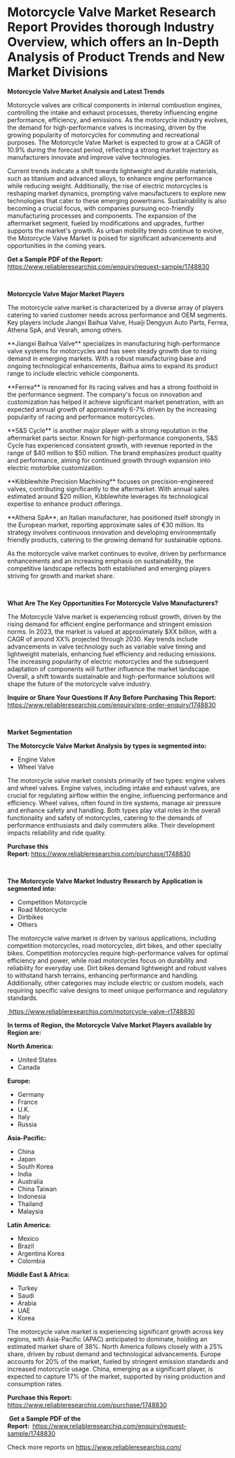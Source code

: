 <p><h1>Motorcycle Valve Market Research Report Provides thorough Industry Overview, which offers an In-Depth Analysis of Product Trends and New Market Divisions</h1></p><p><strong>Motorcycle Valve Market Analysis and Latest Trends</strong></p>
<p><p>Motorcycle valves are critical components in internal combustion engines, controlling the intake and exhaust processes, thereby influencing engine performance, efficiency, and emissions. As the motorcycle industry evolves, the demand for high-performance valves is increasing, driven by the growing popularity of motorcycles for commuting and recreational purposes. The Motorcycle Valve Market is expected to grow at a CAGR of 10.9% during the forecast period, reflecting a strong market trajectory as manufacturers innovate and improve valve technologies.</p><p>Current trends indicate a shift towards lightweight and durable materials, such as titanium and advanced alloys, to enhance engine performance while reducing weight. Additionally, the rise of electric motorcycles is reshaping market dynamics, prompting valve manufacturers to explore new technologies that cater to these emerging powertrains. Sustainability is also becoming a crucial focus, with companies pursuing eco-friendly manufacturing processes and components. The expansion of the aftermarket segment, fueled by modifications and upgrades, further supports the market's growth. As urban mobility trends continue to evolve, the Motorcycle Valve Market is poised for significant advancements and opportunities in the coming years.</p></p>
<p><strong>Get a Sample PDF of the Report:&nbsp;</strong> <a href="https://www.reliableresearchiq.com/enquiry/request-sample/1748830?utm_campaign=2299&utm_medium=2&utm_source=Github&utm_content=ia&utm_term=07032025&utm_id=motorcycle-valve">https://www.reliableresearchiq.com/enquiry/request-sample/1748830</a></p>
<p>&nbsp;</p>
<p><strong>Motorcycle Valve Major Market Players</strong></p>
<p><p>The motorcycle valve market is characterized by a diverse array of players catering to varied customer needs across performance and OEM segments. Key players include Jiangxi Baihua Valve, Huaiji Dengyun Auto Parts, Ferrea, Athena SpA, and Vesrah, among others.</p><p>**Jiangxi Baihua Valve** specializes in manufacturing high-performance valve systems for motorcycles and has seen steady growth due to rising demand in emerging markets. With a robust manufacturing base and ongoing technological enhancements, Baihua aims to expand its product range to include electric vehicle components.</p><p>**Ferrea** is renowned for its racing valves and has a strong foothold in the performance segment. The company's focus on innovation and customization has helped it achieve significant market penetration, with an expected annual growth of approximately 6-7% driven by the increasing popularity of racing and performance motorcycles.</p><p>**S&S Cycle** is another major player with a strong reputation in the aftermarket parts sector. Known for high-performance components, S&S Cycle has experienced consistent growth, with revenue reported in the range of $40 million to $50 million. The brand emphasizes product quality and performance, aiming for continued growth through expansion into electric motorbike customization.</p><p>**Kibblewhite Precision Machining** focuses on precision-engineered valves, contributing significantly to the aftermarket. With annual sales estimated around $20 million, Kibblewhite leverages its technological expertise to enhance product offerings.</p><p>**Athena SpA**, an Italian manufacturer, has positioned itself strongly in the European market, reporting approximate sales of €30 million. Its strategy involves continuous innovation and developing environmentally friendly products, catering to the growing demand for sustainable options.</p><p>As the motorcycle valve market continues to evolve, driven by performance enhancements and an increasing emphasis on sustainability, the competitive landscape reflects both established and emerging players striving for growth and market share.</p></p>
<p>&nbsp;</p>
<p><strong>What Are The Key Opportunities For Motorcycle Valve Manufacturers?</strong></p>
<p><p>The Motorcycle Valve market is experiencing robust growth, driven by the rising demand for efficient engine performance and stringent emission norms. In 2023, the market is valued at approximately $XX billion, with a CAGR of around XX% projected through 2030. Key trends include advancements in valve technology such as variable valve timing and lightweight materials, enhancing fuel efficiency and reducing emissions. The increasing popularity of electric motorcycles and the subsequent adaptation of components will further influence the market landscape. Overall, a shift towards sustainable and high-performance solutions will shape the future of the motorcycle valve industry.</p></p>
<p><strong>Inquire or Share Your Questions If Any Before Purchasing This Report:</strong> <a href="https://www.reliableresearchiq.com/enquiry/pre-order-enquiry/1748830?utm_campaign=2299&utm_medium=2&utm_source=Github&utm_content=ia&utm_term=07032025&utm_id=motorcycle-valve">https://www.reliableresearchiq.com/enquiry/pre-order-enquiry/1748830</a></p>
<p>&nbsp;</p>
<p><strong>Market Segmentation</strong></p>
<p><strong>The Motorcycle Valve Market Analysis by types is segmented into:</strong></p>
<p><ul><li>Engine Valve</li><li>Wheel Valve</li></ul></p>
<p><p>The motorcycle valve market consists primarily of two types: engine valves and wheel valves. Engine valves, including intake and exhaust valves, are crucial for regulating airflow within the engine, influencing performance and efficiency. Wheel valves, often found in tire systems, manage air pressure and enhance safety and handling. Both types play vital roles in the overall functionality and safety of motorcycles, catering to the demands of performance enthusiasts and daily commuters alike. Their development impacts reliability and ride quality.</p></p>
<p><strong>Purchase this Report:&nbsp;</strong><a href="https://www.reliableresearchiq.com/purchase/1748830?utm_campaign=2299&utm_medium=2&utm_source=Github&utm_content=ia&utm_term=07032025&utm_id=motorcycle-valve">https://www.reliableresearchiq.com/purchase/1748830</a></p>
<p>&nbsp;</p>
<p><strong>The Motorcycle Valve Market Industry Research by Application is segmented into:</strong></p>
<p><ul><li>Competition Motorcycle</li><li>Road Motorcycle</li><li>Dirtbikes</li><li>Others</li></ul></p>
<p><p>The motorcycle valve market is driven by various applications, including competition motorcycles, road motorcycles, dirt bikes, and other specialty bikes. Competition motorcycles require high-performance valves for optimal efficiency and power, while road motorcycles focus on durability and reliability for everyday use. Dirt bikes demand lightweight and robust valves to withstand harsh terrains, enhancing performance and handling. Additionally, other categories may include electric or custom models, each requiring specific valve designs to meet unique performance and regulatory standards.</p></p>
<p><a href="https://www.reliableresearchiq.com/motorcycle-valve-r1748830?utm_campaign=2299&utm_medium=2&utm_source=Github&utm_content=ia&utm_term=07032025&utm_id=motorcycle-valve">&nbsp;https://www.reliableresearchiq.com/motorcycle-valve-r1748830</a></p>
<p><strong>In terms of Region, the Motorcycle Valve Market Players available by Region are:</strong></p>
<p>
    <p> <strong> North America: </strong>
        <ul>
            <li>United States</li>
            <li>Canada</li>
        </ul>
        </p> 
    <p> <strong> Europe: </strong>
        <ul>
            <li>Germany</li>
            <li>France</li>
            <li>U.K.</li>
            <li>Italy</li>
            <li>Russia</li>
        </ul>
        </p> 
    <p> <strong> Asia-Pacific: </strong>
        <ul>
            <li>China</li>
            <li>Japan</li>
            <li>South Korea</li>
            <li>India</li>
            <li>Australia</li>
            <li>China Taiwan</li>
            <li>Indonesia</li>
            <li>Thailand</li>
            <li>Malaysia</li>
        </ul>
        </p> 
    <p> <strong> Latin America: </strong>
        <ul>
            <li>Mexico</li>
            <li>Brazil</li>
            <li>Argentina Korea</li>
            <li>Colombia</li>
        </ul>
        </p> 
    <p> <strong> Middle East & Africa: </strong>
        <ul>
            <li>Turkey</li>
            <li>Saudi</li>
            <li>Arabia</li>
            <li>UAE</li>
            <li>Korea</li>
        </ul>
    </p>
    </p>
<p><p>The motorcycle valve market is experiencing significant growth across key regions, with Asia-Pacific (APAC) anticipated to dominate, holding an estimated market share of 38%. North America follows closely with a 25% share, driven by robust demand and technological advancements. Europe accounts for 20% of the market, fueled by stringent emission standards and increased motorcycle usage. China, emerging as a significant player, is expected to capture 17% of the market, supported by rising production and consumption rates.</p></p>
<p><strong>Purchase this Report: </strong><a href="https://www.reliableresearchiq.com/purchase/1748830?utm_campaign=2299&utm_medium=2&utm_source=Github&utm_content=ia&utm_term=07032025&utm_id=motorcycle-valve">https://www.reliableresearchiq.com/purchase/1748830</a></p>
<p>&nbsp;<strong>Get a Sample PDF of the Report:&nbsp;&nbsp;</strong><a href="https://www.reliableresearchiq.com/enquiry/request-sample/1748830?utm_campaign=2299&utm_medium=2&utm_source=Github&utm_content=ia&utm_term=07032025&utm_id=motorcycle-valve">https://www.reliableresearchiq.com/enquiry/request-sample/1748830</a></p>
<p><strong></strong></p>
<p>Check more reports on <a href="https://www.reliableresearchiq.com/?utm_campaign=2299&utm_medium=2&utm_source=Github&utm_content=ia&utm_term=07032025&utm_id=motorcycle-valve">https://www.reliableresearchiq.com/</a></p>